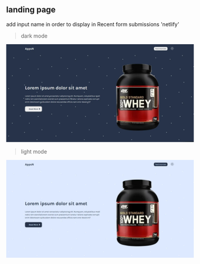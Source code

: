## landing page

add input name in order to display in Recent form submissions 'netlify'

> dark mode  

<img src="./img/dark.webp" alt="dark mode"/>

> light mode  

<img src="./img/light.webp" alt="dark mode"/>